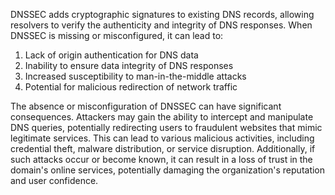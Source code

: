 DNSSEC adds cryptographic signatures to existing DNS records, allowing resolvers to verify the authenticity and integrity of DNS responses. When DNSSEC is missing or misconfigured, it can lead to:

1. Lack of origin authentication for DNS data
2. Inability to ensure data integrity of DNS responses
3. Increased susceptibility to man-in-the-middle attacks
4. Potential for malicious redirection of network traffic

The absence or misconfiguration of DNSSEC can have significant consequences.
Attackers may gain the ability to intercept and manipulate DNS queries, potentially redirecting users to fraudulent websites that mimic legitimate services.
This can lead to various malicious activities, including credential theft, malware distribution, or service disruption.
Additionally, if such attacks occur or become known, it can result in a loss of trust in the domain's online services, potentially damaging the organization's reputation and user confidence.
